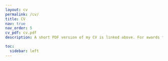 ```yaml
---
layout: cv
permalink: /cv/
title: CV
nav: true
nav_order: 5
cv_pdf: cv.pdf
description: A short PDF version of my CV is linked above. For awards that were received multiple times, I only listed the most recent time it was received and indicated how many times it was received in the title. <br><br><strong>If you are my student, DO NOT contact me at this email. Do so via justin@math.ubc.ca</strong>.

toc:
  sidebar: left
---
```

